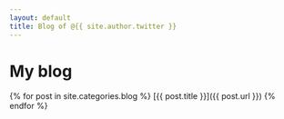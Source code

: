 ```yaml
---
layout: default
title: Blog of @{{ site.author.twitter }}
---
```


# My blog

{% for post in site.categories.blog %}
  [{{ post.title }}]({{ post.url }})
{% endfor %}